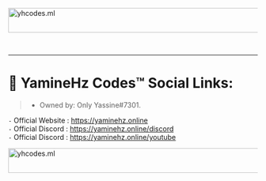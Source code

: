 <p><a href="https://yhcodes.ml/">
<img src="https://media.discordapp.net/attachments/975350207799775272/984532326459535411/bann.png" alt="yhcodes.ml" width="800" height="50">
</a></p><br><hr>

# 🌙 YamineHz Codes™ Social Links:
> - Owned by: Only Yassine#7301.<br>

`-` Official Website     : https://yaminehz.online <br>
`-` Official Discord     : https://yaminehz.online/discord <br>
`-` Official Discord     : https://yaminehz.online/youtube <br>

<img src="https://media.discordapp.net/attachments/975350207799775272/984532326459535411/bann.png" alt="yhcodes.ml" width="800" height="50">
</a></p><br>



